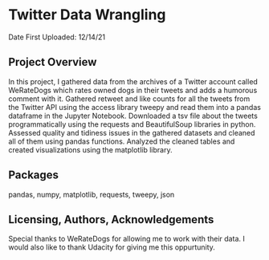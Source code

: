 # Twitter Data Wrangling
Date First Uploaded: 12/14/21

## Project Overview
In this project, I gathered data from the archives of a Twitter account called WeRateDogs which rates owned dogs in their tweets and adds a humorous comment with it. Gathered retweet and like counts for all the tweets from the Twitter API using the access library tweepy and read them into a pandas dataframe in the Jupyter Notebook. Downloaded a tsv file about the tweets programmatically using the requests and BeautifulSoup libraries in python. Assessed quality and tidiness issues in the gathered datasets and cleaned all of them using pandas functions. Analyzed the cleaned tables and created visualizations using the matplotlib library.

## Packages
pandas, numpy, matplotlib, requests, tweepy, json

## Licensing, Authors, Acknowledgements
Special thanks to WeRateDogs for allowing me to work with their data. I would also like to thank Udacity for giving me this oppurtunity. 
